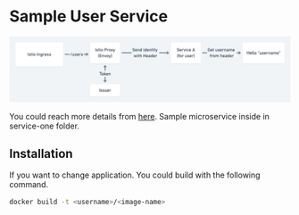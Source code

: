 # Sample User Service

![alt text](https://github.com/esgungor/istio-auth-sample/blob/main/identity.png?raw=true)

You could reach more details from <a href="https://medium.com/@engin.gungor14/b7f10965b691">here</a>.
Sample microservice inside in service-one folder.

## Installation

If you want to change application. You could build with the following command.

```bash
docker build -t <username>/<image-name>
```
